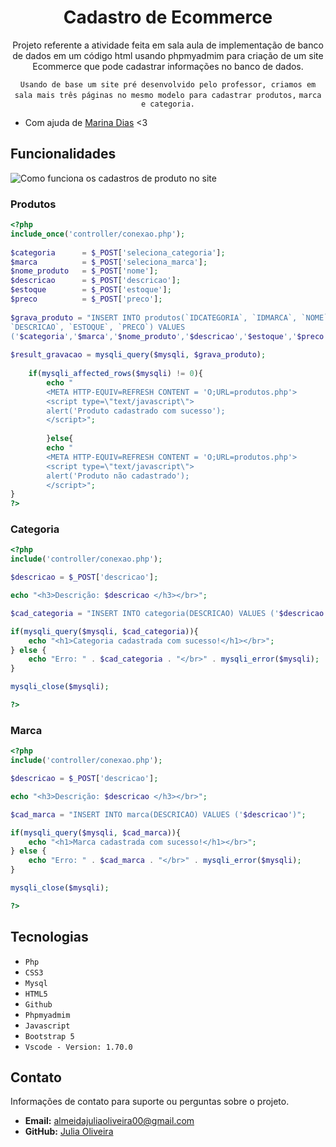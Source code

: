 <h1 align="center">Cadastro de Ecommerce</h1>
<p align="center">Projeto referente a atividade feita em sala aula de implementação de banco de dados em um código html usando phpmyadmim para criação de um site Ecommerce que pode cadastrar informações no banco de dados.</p>
<p align="center"><code>Usando de base um site pré desenvolvido pelo professor, criamos em sala mais três páginas no mesmo modelo para cadastrar produtos,</code> <code>marca e categoria.</code></p>

* Com ajuda de [Marina Dias](https://github.com/MarshyyUWU) <3


## Funcionalidades

![Como funciona os cadastros de produto no site](gifCad.gif)


### Produtos
``` php
<?php
include_once('controller/conexao.php');
 
$categoria      = $_POST['seleciona_categoria'];
$marca          = $_POST['seleciona_marca'];
$nome_produto   = $_POST['nome'];
$descricao      = $_POST['descricao'];
$estoque        = $_POST['estoque'];
$preco          = $_POST['preco'];
 
$grava_produto = "INSERT INTO produtos(`IDCATEGORIA`, `IDMARCA`, `NOME`,
`DESCRICAO`, `ESTOQUE`, `PRECO`) VALUES
('$categoria','$marca','$nome_produto','$descricao','$estoque','$preco')";
 
$result_gravacao = mysqli_query($mysqli, $grava_produto);
 
    if(mysqli_affected_rows($mysqli) != 0){
        echo "
        <META HTTP-EQUIV=REFRESH CONTENT = 'O;URL=produtos.php'>
        <script type=\"text/javascript\">
        alert('Produto cadastrado com sucesso');
        </script>";
 
        }else{
        echo "
        <META HTTP-EQUIV=REFRESH CONTENT = 'O;URL=produtos.php'>
        <script type=\"text/javascript\">
        alert('Produto não cadastrado');
        </script>";
}
?>
```

### Categoria
```php
<?php
include('controller/conexao.php');

$descricao = $_POST['descricao'];

echo "<h3>Descrição: $descricao </h3></br>";

$cad_categoria = "INSERT INTO categoria(DESCRICAO) VALUES ('$descricao')";

if(mysqli_query($mysqli, $cad_categoria)){
    echo "<h1>Categoria cadastrada com sucesso!</h1></br>";
} else {
    echo "Erro: " . $cad_categoria . "</br>" . mysqli_error($mysqli);
}

mysqli_close($mysqli);

?>
```

### Marca
```php
<?php
include('controller/conexao.php');

$descricao = $_POST['descricao'];

echo "<h3>Descrição: $descricao </h3></br>";

$cad_marca = "INSERT INTO marca(DESCRICAO) VALUES ('$descricao')";

if(mysqli_query($mysqli, $cad_marca)){
    echo "<h1>Marca cadastrada com sucesso!</h1></br>";
} else {
    echo "Erro: " . $cad_marca . "</br>" . mysqli_error($mysqli);
}

mysqli_close($mysqli);

?>
```

## Tecnologias

* ``Php``
* ``CSS3``
* ``Mysql``
* ``HTML5``
* ``Github``
* ``Phpmyadmim``
* ``Javascript``
* ``Bootstrap 5``
* ``Vscode - Version: 1.70.0``

## Contato

Informações de contato para suporte ou perguntas sobre o projeto.

- **Email:** almeidajuliaoliveira00@gmail.com
- **GitHub:** [Julia Oliveira](https://github.com/julia-oliveira00)
